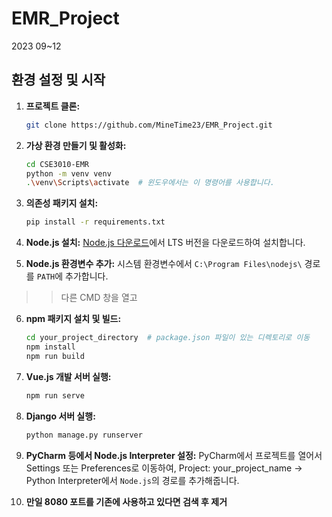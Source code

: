 # EMR_Project
2023 09~12

## 환경 설정 및 시작

1. **프로젝트 클론:**
    ```bash
    git clone https://github.com/MineTime23/EMR_Project.git
    ```

2. **가상 환경 만들기 및 활성화:**
    ```bash
    cd CSE3010-EMR
    python -m venv venv
    .\venv\Scripts\activate  # 윈도우에서는 이 명령어를 사용합니다.
    ```

3. **의존성 패키지 설치:**
    ```bash
    pip install -r requirements.txt
    ```

4. **Node.js 설치:**
    [Node.js 다운로드](https://nodejs.org/en/)에서 LTS 버전을 다운로드하여 설치합니다.

5. **Node.js 환경변수 추가:**
    시스템 환경변수에서 `C:\Program Files\nodejs\` 경로를 `PATH`에 추가합니다.

>> 다른 CMD 창을 열고 

6. **npm 패키지 설치 및 빌드:**
    ```bash
    cd your_project_directory  # package.json 파일이 있는 디렉토리로 이동
    npm install
    npm run build
    ```

7. **Vue.js 개발 서버 실행:**
    ```bash
    npm run serve
    ```

8. **Django 서버 실행:**
    ```bash
    python manage.py runserver
    ```

9. **PyCharm 등에서 Node.js Interpreter 설정:**
    PyCharm에서 프로젝트를 열어서 Settings 또는 Preferences로 이동하여, Project: your_project_name -> Python Interpreter에서 `Node.js`의 경로를 추가해줍니다.

10. **만일 8080 포트를 기존에 사용하고 있다면 검색 후 제거**
